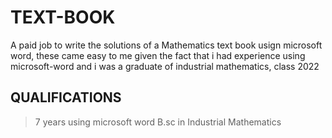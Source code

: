 # TEXT-BOOK
A paid job to write the solutions of a Mathematics text book usign microsoft word, these came easy to me given the fact that i had experience using microsoft-word and i was a graduate of industrial mathematics, class 2022

## QUALIFICATIONS
> 7 years using microsoft word
> B.sc in Industrial Mathematics
